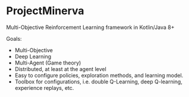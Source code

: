 # ProjectMinerva
Multi-Objective Reinforcement Learning framework in Kotlin/Java 8+

Goals:
- Multi-Objective
- Deep Learning
- Multi-Agent (Game theory)
- Distributed, at least at the agent level
- Easy to configure policies, exploration methods, and learning model.
- Toolbox for configurations, i.e. double Q-Learning, deep Q-learning, experience replays, etc.
